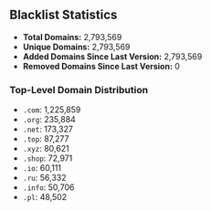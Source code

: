 ## Blacklist Statistics

- **Total Domains:** 2,793,569
- **Unique Domains:** 2,793,569
- **Added Domains Since Last Version:** 2,793,569
- **Removed Domains Since Last Version:** 0

### Top-Level Domain Distribution

-  `.com`: 1,225,859
-  `.org`: 235,884
-  `.net`: 173,327
-  `.top`: 87,277
-  `.xyz`: 80,621
-  `.shop`: 72,971
-  `.io`: 60,111
-  `.ru`: 56,332
-  `.info`: 50,706
-  `.pl`: 48,502
